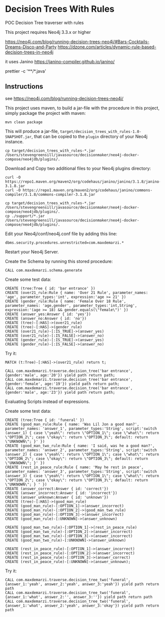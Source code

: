 # Decision Trees With Rules
POC Decision Tree traverser with rules

This project requires Neo4j 3.3.x or higher

https://neo4j.com/blog/running-decision-trees-neo4j/#Bars-Cocktails-Dreams-Disco-and-Party
https://dzone.com/articles/dynamic-rule-based-decision-trees-in-neo4j

it uses Janino https://janino-compiler.github.io/janino/


prettier -c '**/*.java'

Instructions
------------ 

see https://neo4j.com/blog/running-decision-trees-neo4j/

This project uses maven, to build a jar-file with the procedure in this
project, simply package the project with maven:

    mvn clean package

This will produce a jar-file, `target/decision_trees_with_rules-1.0-SNAPSHOT.jar`,
that can be copied to the `plugin` directory of your Neo4j instance.

    cp target/decision_trees_with_rules-*.jar /Users/stevengreensill/javasource/decisionmaker/neo4j-docker-compose/neo4jdb/plugins/.
    

Download and Copy two additional files to your Neo4j plugins directory:

    curl -O https://repo1.maven.org/maven2/org/codehaus/janino/janino/3.1.8/janino-3.1.8.jar
    curl -O https://repo1.maven.org/maven2/org/codehaus/janino/commons-compiler/3.1.8/commons-compiler-3.1.8.jar

    cp target/decision_trees_with_rules-*.jar /Users/stevengreensill/javasource/decisionmaker/neo4j-docker-compose/neo4jdb/plugins/.
    cp ./support/*.jar /Users/stevengreensill/javasource/decisionmaker/neo4j-docker-compose/neo4jdb/plugins/.


Edit your Neo4j/conf/neo4j.conf file by adding this line:

    dbms.security.procedures.unrestricted=com.maxdemarzi.*    

Restart your Neo4j Server.

Create the Schema by running this stored procedure:

    CALL com.maxdemarzi.schema.generate
    
Create some test data:

    CREATE (tree:Tree { id: 'bar entrance' })
    CREATE (over21_rule:Rule { name: 'Over 21 Rule', parameter_names: 'age', parameter_types:'int', expression:'age >= 21' })
    CREATE (gender_rule:Rule { name: 'Female Over 18 Rule', parameter_names: 'age,gender', parameter_types:'int,String', expression:'(age >= 18) && gender.equals(\"female\")' })
    CREATE (answer_yes:Answer { id: 'yes'})
    CREATE (answer_no:Answer { id: 'no'})
    CREATE (tree)-[:HAS]->(over21_rule)
    CREATE (tree)-[:HAS]->(gender_rule)
    CREATE (over21_rule)-[:IS_TRUE]->(answer_yes)
    CREATE (over21_rule)-[:IS_FALSE]->(answer_no)
    CREATE (gender_rule)-[:IS_TRUE]->(answer_yes)
    CREATE (gender_rule)-[:IS_FALSE]->(answer_no)
    
Try it:

    MATCH (t:Tree)-[:HAS]->(over21_rule) return t;

    CALL com.maxdemarzi.traverse.decision_tree('bar entrance', {gender:'male', age:'20'}) yield path return path;
    CALL com.maxdemarzi.traverse.decision_tree('bar entrance', {gender:'female', age:'19'}) yield path return path;
    CALL com.maxdemarzi.traverse.decision_tree('bar entrance', {gender:'male', age:'23'}) yield path return path;     
    
    
Evaluating Scripts instead of expressions.

Create some test data:

    CREATE (tree:Tree { id: 'funeral' })
    CREATE (good_man_rule:Rule { name: 'Was Lil Jon a good man?', parameter_names: 'answer_1', parameter_types:'String', script:'switch (answer_1) { case \"yeah\": return \"OPTION_1\"; case \"what\": return \"OPTION_2\"; case \"okay\": return \"OPTION_3\"; default: return \"UNKNOWN\"; }' })
    CREATE (good_man_two_rule:Rule { name: 'I said, was he a good man?', parameter_names: 'answer_2', parameter_types:'String', script:'switch (answer_2) { case \"yeah\": return \"OPTION_1\"; case \"what\": return \"OPTION_2\"; case \"okay\": return \"OPTION_3\"; default: return \"UNKNOWN\"; }' })
    CREATE (rest_in_peace_rule:Rule { name: 'May he rest in peace', parameter_names: 'answer_3', parameter_types:'String', script:'switch (answer_3) { case \"yeah\": return \"OPTION_1\"; case \"what\": return \"OPTION_2\"; case \"okay\": return \"OPTION_3\"; default: return \"UNKNOWN\"; } ' })
    CREATE (answer_correct:Answer { id: 'correct'})
    CREATE (answer_incorrect:Answer { id: 'incorrect'})
    CREATE (answer_unknown:Answer { id: 'unknown'})
    CREATE (tree)-[:HAS]->(good_man_rule)
    CREATE (good_man_rule)-[:OPTION_1]->(answer_incorrect)
    CREATE (good_man_rule)-[:OPTION_2]->(good_man_two_rule)
    CREATE (good_man_rule)-[:OPTION_3]->(answer_incorrect)
    CREATE (good_man_rule)-[:UNKNOWN]->(answer_unknown)
    
    CREATE (good_man_two_rule)-[:OPTION_1]->(rest_in_peace_rule)
    CREATE (good_man_two_rule)-[:OPTION_2]->(answer_incorrect)
    CREATE (good_man_two_rule)-[:OPTION_3]->(answer_incorrect)
    CREATE (good_man_two_rule)-[:UNKNOWN]->(answer_unknown)
    
    CREATE (rest_in_peace_rule)-[:OPTION_1]->(answer_incorrect)
    CREATE (rest_in_peace_rule)-[:OPTION_2]->(answer_incorrect)
    CREATE (rest_in_peace_rule)-[:OPTION_3]->(answer_correct)
    CREATE (rest_in_peace_rule)-[:UNKNOWN]->(answer_unknown);    

    
Try it:


    CALL com.maxdemarzi.traverse.decision_tree_two('funeral', {answer_1:'yeah', answer_2:'yeah', answer_3:'yeah'}) yield path return path    
    CALL com.maxdemarzi.traverse.decision_tree_two('funeral', {answer_1:'what', answer_2:'', answer_3:''}) yield path return path    
    CALL com.maxdemarzi.traverse.decision_tree_two('funeral', {answer_1:'what', answer_2:'yeah', answer_3:'okay'}) yield path return path    
